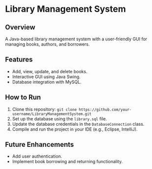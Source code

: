 # Library Management System

## Overview
A Java-based library management system with a user-friendly GUI for managing books, authors, and borrowers.

## Features
- Add, view, update, and delete books.
- Interactive GUI using Java Swing.
- Database integration with MySQL.

## How to Run
1. Clone this repository: `git clone https://github.com/your-username/LibraryManagementSystem.git`
2. Set up the database using the `library.sql` file.
3. Update the database credentials in the `DatabaseConnection` class.
4. Compile and run the project in your IDE (e.g., Eclipse, IntelliJ).

## Future Enhancements
- Add user authentication.
- Implement book borrowing and returning functionality.
